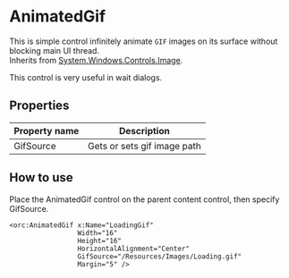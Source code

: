 AnimatedGif
===========

This is simple control infinitely animate `GIF` images on its surface without blocking main UI thread.
<br />Inherits from [System.Windows.Controls.Image][1].

This control is very useful in wait dialogs.

## Properties

Property name|Description
-|-
GifSource|Gets or sets gif image path

## How to use

Place the AnimatedGif control on the parent content control, then specify GifSource.

```
<orc:AnimatedGif x:Name="LoadingGif" 
                 Width="16" 
                 Height="16" 
                 HorizontalAlignment="Center"
                 GifSource="/Resources/Images/Loading.gif" 
                 Margin="5" />
```
[1]: https://msdn.microsoft.com/en-us/library/system.windows.controls.image(v=vs.110).aspx